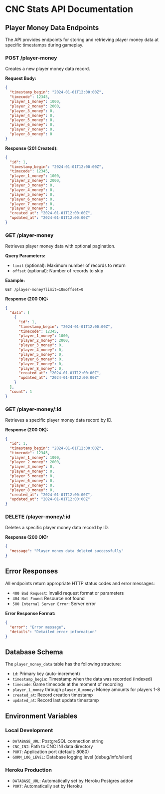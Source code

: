 # CNC Stats API Documentation

## Player Money Data Endpoints

The API provides endpoints for storing and retrieving player money data at specific timestamps during gameplay.

### POST /player-money

Creates a new player money data record.

**Request Body:**
```json
{
  "timestamp_begin": "2024-01-01T12:00:00Z",
  "timecode": 12345,
  "player_1_money": 1000,
  "player_2_money": 2000,
  "player_3_money": 0,
  "player_4_money": 0,
  "player_5_money": 0,
  "player_6_money": 0,
  "player_7_money": 0,
  "player_8_money": 0
}
```

**Response (201 Created):**
```json
{
  "id": 1,
  "timestamp_begin": "2024-01-01T12:00:00Z",
  "timecode": 12345,
  "player_1_money": 1000,
  "player_2_money": 2000,
  "player_3_money": 0,
  "player_4_money": 0,
  "player_5_money": 0,
  "player_6_money": 0,
  "player_7_money": 0,
  "player_8_money": 0,
  "created_at": "2024-01-01T12:00:00Z",
  "updated_at": "2024-01-01T12:00:00Z"
}
```

### GET /player-money

Retrieves player money data with optional pagination.

**Query Parameters:**
- `limit` (optional): Maximum number of records to return
- `offset` (optional): Number of records to skip

**Example:**
```
GET /player-money?limit=10&offset=0
```

**Response (200 OK):**
```json
{
  "data": [
    {
      "id": 1,
      "timestamp_begin": "2024-01-01T12:00:00Z",
      "timecode": 12345,
      "player_1_money": 1000,
      "player_2_money": 2000,
      "player_3_money": 0,
      "player_4_money": 0,
      "player_5_money": 0,
      "player_6_money": 0,
      "player_7_money": 0,
      "player_8_money": 0,
      "created_at": "2024-01-01T12:00:00Z",
      "updated_at": "2024-01-01T12:00:00Z"
    }
  ],
  "count": 1
}
```

### GET /player-money/:id

Retrieves a specific player money data record by ID.

**Response (200 OK):**
```json
{
  "id": 1,
  "timestamp_begin": "2024-01-01T12:00:00Z",
  "timecode": 12345,
  "player_1_money": 1000,
  "player_2_money": 2000,
  "player_3_money": 0,
  "player_4_money": 0,
  "player_5_money": 0,
  "player_6_money": 0,
  "player_7_money": 0,
  "player_8_money": 0,
  "created_at": "2024-01-01T12:00:00Z",
  "updated_at": "2024-01-01T12:00:00Z"
}
```

### DELETE /player-money/:id

Deletes a specific player money data record by ID.

**Response (200 OK):**
```json
{
  "message": "Player money data deleted successfully"
}
```

## Error Responses

All endpoints return appropriate HTTP status codes and error messages:

- `400 Bad Request`: Invalid request format or parameters
- `404 Not Found`: Resource not found
- `500 Internal Server Error`: Server error

**Error Response Format:**
```json
{
  "error": "Error message",
  "details": "Detailed error information"
}
```

## Database Schema

The `player_money_data` table has the following structure:

- `id`: Primary key (auto-increment)
- `timestamp_begin`: Timestamp when the data was recorded (indexed)
- `timecode`: Game timecode at the moment of recording
- `player_1_money` through `player_8_money`: Money amounts for players 1-8
- `created_at`: Record creation timestamp
- `updated_at`: Record last update timestamp

## Environment Variables

### Local Development
- `DATABASE_URL`: PostgreSQL connection string
- `CNC_INI`: Path to CNC INI data directory
- `PORT`: Application port (default: 8080)
- `GORM_LOG_LEVEL`: Database logging level (debug/info/silent)

### Heroku Production
- `DATABASE_URL`: Automatically set by Heroku Postgres addon
- `PORT`: Automatically set by Heroku
